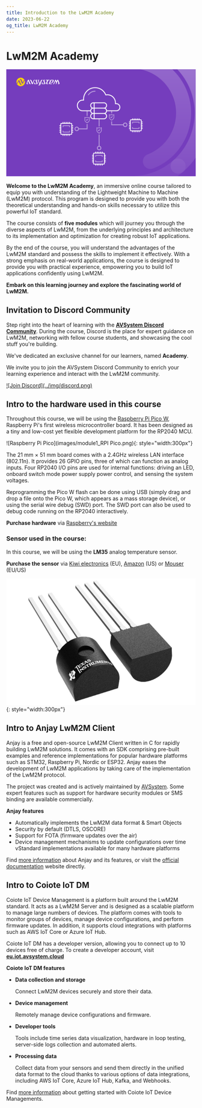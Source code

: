 ```yaml
---
title: Introduction to the LwM2M Academy
date: 2023-06-22
og_title: LwM2M Academy
---
```


# LwM2M Academy

![module 1 title](images/LwM2M-Academy-cover_1500x844.png)

**Welcome to the LwM2M Academy**, an immersive online course tailored to equip you with understanding of the Lightweight Machine to Machine (LwM2M) protocol. This program is designed to provide you with both the theoretical understanding and hands-on skills necessary to utilize this powerful IoT standard.

The course consists of **five modules** which will journey you through the diverse aspects of LwM2M, from the underlying principles and architecture to its implementation and optimization for creating robust IoT applications.

By the end of the course, you will understand the advantages of the LwM2M standard and possess the skills to implement it effectively. With a strong emphasis on real-world applications, the course is designed to provide you with practical experience, empowering you to build IoT applications confidently using LwM2M.

**Embark on this learning journey and explore the fascinating world of LwM2M.**

## Invitation to Discord Community

Step right into the heart of learning with the <a href="https://discord.avsystem.com/" target="_blank">**AVSystem Discord Community**</a>. During the course, Discord is the place for expert guidance on LwM2M, networking with fellow course students, and showcasing the cool stuff you're building.

We've dedicated an exclusive channel for our learners, named **Academy**.

We invite you to join the AVSystem Discord Community to enrich your learning experience and interact with the LwM2M community.

<a href="https://discord.avsystem.com/" target="_blank">
![Join Discord](../img/discord.png)
</a>


## Intro to the hardware used in this course
Throughout this course, we will be using the [Raspberry Pi Pico W](https://www.raspberrypi.com/documentation/microcontrollers/raspberry-pi-pico.html#raspberry-pi-pico-w), Raspberry Pi's first wireless microcontroller board. It has been designed as a tiny and low-cost yet flexible development platform for the RP2040 MCU.

![Raspberry Pi Pico](images/module1_RPI Pico.png){: style="width:300px"}

The 21 mm × 51 mm board comes with a 2.4GHz wireless LAN interface (802.11n). It provides 26 GPIO pins, three of which can function as analog inputs. Four RP2040 I/O pins are used for internal functions: driving an LED, onboard switch mode power supply power control, and sensing the system voltages.

Reprogramming the Pico W flash can be done using USB (simply drag and drop a file onto the Pico W, which appears as a mass storage device), or using the serial wire debug (SWD) port. The SWD port can also be used to debug code running on the RP2040 interactively.

**Purchase hardware** via [Raspberry's website](https://www.raspberrypi.com/products/raspberry-pi-pico/?variant=raspberry-pi-pico-w)

### Sensor used in the course:
In this course, we will be using the **LM35** analog temperature sensor.

**Purchase the sensor** via [Kiwi electronics](https://www.kiwi-electronics.com/en/lm35dz-analog-temperature-sensor-10530) (EU), [Amazon](https://www.amazon.com/Bridgold-Analogue-Precision-Centigrade-Temperature/dp/B07Y7FCZYB) (US) or [Mouser](https://www.mouser.com/ProductDetail/Texas-Instruments/LM35DZ-LFT4?qs=QbsRYf82W3FEZkSvxC%252BtOg%3D%3D) (EU/US)

![module1_lm35](images/module1_lm35.jpeg){: style="width:300px"}

## Intro to Anjay LwM2M Client

Anjay is a free and open-source LwM2M Client written in C for rapidly building LwM2M solutions. It comes with an SDK comprising pre-built examples and reference implementations for popular hardware platforms such as STM32, Raspberry Pi, Nordic or ESP32. Anjay eases the development of LwM2M applications by taking care of the implementation of the LwM2M protocol. 

The project was created and is actively maintained by [AVSystem](https://avsystem.com/). Some expert features such as support for hardware security modules or SMS binding are available commercially.

**Anjay features**

* Automatically implements the LwM2M data format & Smart Objects
* Security by default (DTLS, OSCORE)
* Support for FOTA (firmware updates over the air)
* Device management mechanisms to update configurations over time
vStandard implementations available for many hardware platforms

Find [more information](https://www.avsystem.com/coiote-iot-device-management-platform/) about Anjay and its features, or visit the [official documentation](https://avsystem.github.io/Anjay-doc/index.html) website directly.

## Intro to Coiote IoT DM
Coiote IoT Device Management is a platform built around the LwM2M standard. It acts as a LwM2M Server and is designed as a scalable platform to manage large numbers of devices. The platform comes with tools to monitor groups of devices, manage device configurations, and perform firmware updates. In addition, it supports cloud integrations with platforms such as AWS IoT Core or Azure IoT Hub.

Coiote IoT DM has a developer version, allowing you to connect up to 10 devices free of charge. To create a developer account, visit [**eu.iot.avsystem.cloud**](eu.iot.avsystem.cloud)

**Coiote IoT DM features**

* **Data collection and storage**

    Connect LwM2M devices securely and store their data.

* **Device management**

    Remotely manage device configurations and firmware.

* **Developer tools**

    Tools include time series data visualization, hardware in loop testing, server-side logs collection and automated alerts.

* **Processing data**

    Collect data from your sensors and send them directly in the unified data format to the cloud thanks to various options of data integrations, including AWS IoT Core, Azure IoT Hub, Kafka, and Webhooks.

Find [more information](https://iotdevzone.avsystem.com/docs/) about getting started with Coiote IoT Device Managements.